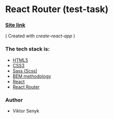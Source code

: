 # React Router (test-task)

### [Site link](https://subtle-selkie-09d52e.netlify.app/)

( Created with *create-react-app* )

### The tech stack is:

- [HTML5](https://en.wikipedia.org/wiki/HTML5)
- [CSS3](https://en.wikipedia.org/wiki/Cascading_Style_Sheets)
- [Sass (Scss)](https://sass-lang.com/)
- [BEM methodology](https://en.bem.info/methodology/)
- [React](https://reactjs.org/)
- [React Router](https://reactrouter.com/en/main)

### Author

- Viktor Senyk